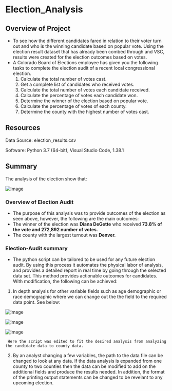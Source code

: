 # ****Election_Analysis****
## Overview of Project
- To see how the different candidates fared in relation to their voter turn out and who is the winning candidate based on popular vote. Using the election result dataset that has already been combed through and VSC, results were created for the election outcomes based on votes.
- A Colorado Board of Elections employee has given you the following tasks to complete the election audit of a recent local congressional election.
  1. Calculate the total number of votes cast.
  2. Get a complete list of candidates who received votes.
  3. Calculate the total number of votes each candidate received.
  4. Calculate the percentage of votes each candidate won.
  6. Determine the winner of the election based on popular vote.
  7. Calculate the percentage of votes of each county.
  8. Determine the county with the highest number of votes cast.
## Resources
Data Source: election_results.csv

Software: Python 3.7 (64-bit), Visual Studio Code, 1.38.1

## Summary
The analysis of the election show that:


![image](https://user-images.githubusercontent.com/106709942/176745346-69a95b37-7dd0-4588-92a4-e17046d46553.png)


### Overview of Election Audit
- The purpose of this analysis was to provide outcomes of the election as seen above, however, the following are the main outcomes:
- The winner of the election was **Diana DeGette** who received **73.8% of the vote and 272,892 number of votes.**
- The county with the largest turnout was **Denver.**
### Election-Audit summary
- The python script can be tailored to be used for any future election audit. By using this process it automates the physical labor of analysis, and provides a detailed report in real time by going through the selected data set. This method provides actionable outcomes for candidates. With modification, the following can be achieved:
1. In depth analysis for other variable fields such as age demographic or race demographic where we can change out the the field to the required data point. See below:

![image](https://user-images.githubusercontent.com/106709942/176752537-2ff0c82f-0315-4239-bca8-535e5f17e65e.png)  


![image](https://user-images.githubusercontent.com/106709942/176752402-6d74320e-ec81-4433-a1f6-eef38462a8dc.png) 

![image](https://user-images.githubusercontent.com/106709942/176752644-d4dc09e8-c139-493d-924f-15a64c11e179.png)

     Here the script was edited to fit the desired analysis from analyzing the candidate data to county data.

2. By an analyst changing a few variables, the path to the data file can be changed to look at any data. If the data analysis is expanded from one county to two counties then the data can be modified to add on the additional fields and produce the results needed. In addition, the format of the printing output statements can be changed to be revelant to any upcoming election.


